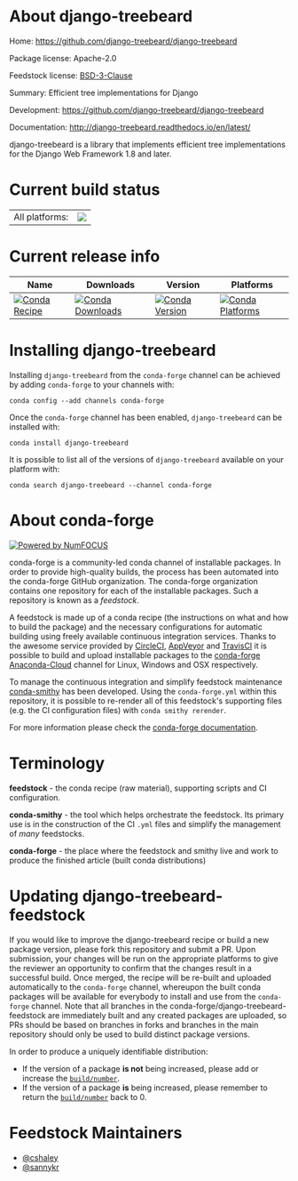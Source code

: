 About django-treebeard
======================

Home: https://github.com/django-treebeard/django-treebeard

Package license: Apache-2.0

Feedstock license: [BSD-3-Clause](https://github.com/conda-forge/django-treebeard-feedstock/blob/master/LICENSE.txt)

Summary: Efficient tree implementations for Django

Development: https://github.com/django-treebeard/django-treebeard

Documentation: http://django-treebeard.readthedocs.io/en/latest/

django-treebeard is a library that implements efficient
tree implementations for the Django Web Framework 1.8 and later.


Current build status
====================


<table><tr><td>All platforms:</td>
    <td>
      <a href="https://dev.azure.com/conda-forge/feedstock-builds/_build/latest?definitionId=3861&branchName=master">
        <img src="https://dev.azure.com/conda-forge/feedstock-builds/_apis/build/status/django-treebeard-feedstock?branchName=master">
      </a>
    </td>
  </tr>
</table>

Current release info
====================

| Name | Downloads | Version | Platforms |
| --- | --- | --- | --- |
| [![Conda Recipe](https://img.shields.io/badge/recipe-django--treebeard-green.svg)](https://anaconda.org/conda-forge/django-treebeard) | [![Conda Downloads](https://img.shields.io/conda/dn/conda-forge/django-treebeard.svg)](https://anaconda.org/conda-forge/django-treebeard) | [![Conda Version](https://img.shields.io/conda/vn/conda-forge/django-treebeard.svg)](https://anaconda.org/conda-forge/django-treebeard) | [![Conda Platforms](https://img.shields.io/conda/pn/conda-forge/django-treebeard.svg)](https://anaconda.org/conda-forge/django-treebeard) |

Installing django-treebeard
===========================

Installing `django-treebeard` from the `conda-forge` channel can be achieved by adding `conda-forge` to your channels with:

```
conda config --add channels conda-forge
```

Once the `conda-forge` channel has been enabled, `django-treebeard` can be installed with:

```
conda install django-treebeard
```

It is possible to list all of the versions of `django-treebeard` available on your platform with:

```
conda search django-treebeard --channel conda-forge
```


About conda-forge
=================

[![Powered by NumFOCUS](https://img.shields.io/badge/powered%20by-NumFOCUS-orange.svg?style=flat&colorA=E1523D&colorB=007D8A)](http://numfocus.org)

conda-forge is a community-led conda channel of installable packages.
In order to provide high-quality builds, the process has been automated into the
conda-forge GitHub organization. The conda-forge organization contains one repository
for each of the installable packages. Such a repository is known as a *feedstock*.

A feedstock is made up of a conda recipe (the instructions on what and how to build
the package) and the necessary configurations for automatic building using freely
available continuous integration services. Thanks to the awesome service provided by
[CircleCI](https://circleci.com/), [AppVeyor](https://www.appveyor.com/)
and [TravisCI](https://travis-ci.com/) it is possible to build and upload installable
packages to the [conda-forge](https://anaconda.org/conda-forge)
[Anaconda-Cloud](https://anaconda.org/) channel for Linux, Windows and OSX respectively.

To manage the continuous integration and simplify feedstock maintenance
[conda-smithy](https://github.com/conda-forge/conda-smithy) has been developed.
Using the ``conda-forge.yml`` within this repository, it is possible to re-render all of
this feedstock's supporting files (e.g. the CI configuration files) with ``conda smithy rerender``.

For more information please check the [conda-forge documentation](https://conda-forge.org/docs/).

Terminology
===========

**feedstock** - the conda recipe (raw material), supporting scripts and CI configuration.

**conda-smithy** - the tool which helps orchestrate the feedstock.
                   Its primary use is in the construction of the CI ``.yml`` files
                   and simplify the management of *many* feedstocks.

**conda-forge** - the place where the feedstock and smithy live and work to
                  produce the finished article (built conda distributions)


Updating django-treebeard-feedstock
===================================

If you would like to improve the django-treebeard recipe or build a new
package version, please fork this repository and submit a PR. Upon submission,
your changes will be run on the appropriate platforms to give the reviewer an
opportunity to confirm that the changes result in a successful build. Once
merged, the recipe will be re-built and uploaded automatically to the
`conda-forge` channel, whereupon the built conda packages will be available for
everybody to install and use from the `conda-forge` channel.
Note that all branches in the conda-forge/django-treebeard-feedstock are
immediately built and any created packages are uploaded, so PRs should be based
on branches in forks and branches in the main repository should only be used to
build distinct package versions.

In order to produce a uniquely identifiable distribution:
 * If the version of a package **is not** being increased, please add or increase
   the [``build/number``](https://conda.io/docs/user-guide/tasks/build-packages/define-metadata.html#build-number-and-string).
 * If the version of a package **is** being increased, please remember to return
   the [``build/number``](https://conda.io/docs/user-guide/tasks/build-packages/define-metadata.html#build-number-and-string)
   back to 0.

Feedstock Maintainers
=====================

* [@cshaley](https://github.com/cshaley/)
* [@sannykr](https://github.com/sannykr/)

